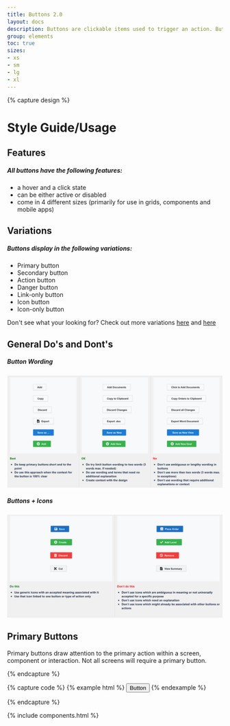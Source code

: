 ```yaml
---
title: Buttons 2.0
layout: docs
description: Buttons are clickable items used to trigger an action. Buttons make common actions immediately visible and easy to perform with one click or tap.
group: elements
toc: true
sizes:
- xs
- sm
- lg
- xl
---
```


{% capture design %}
# Style Guide/Usage

## Features

##### All buttons have the following features:

 * a hover and a click state
 * can be either active or disabled
 * come in 4 different sizes (primarily for use in grids, components and mobile apps)
 
## Variations

##### Buttons display in the following variations:

 * Primary button
 * Secondary button
 * Action button
 * Danger button
 * Link-only button
 * Icon button
 * Icon-only button

 Don't see what your looking for? Check out more variations <a href="https://deploy-preview-61--cupcake.netlify.com/pages/buttons.html" target="_blank">here</a> and <a href="https://cupcake.netlify.com/pages/buttons.html" target="_blank">here</a>

## General Do's and Dont's

##### Button Wording
![Button Wording Do's and Don'ts](\assets\img\buttons\button-wording-dos-donts.PNG "Button Wording Dos and Donts")

##### Buttons + Icons
![Buttons + Icons Do's and Don'ts](\assets\img\buttons\buttons-icons-dos-donts.PNG "Buttons + Icons Dos and Donts")

## Primary Buttons
Primary buttons draw attention to the primary action within a screen, component or interaction. Not all screens will require a primary button.

{% endcapture %}


{% capture code %}
{% example html %}
<button type="button" class="c-btn c-btn-primary">Button</button>
{% endexample %}

{% endcapture %}

{% include components.html %}
